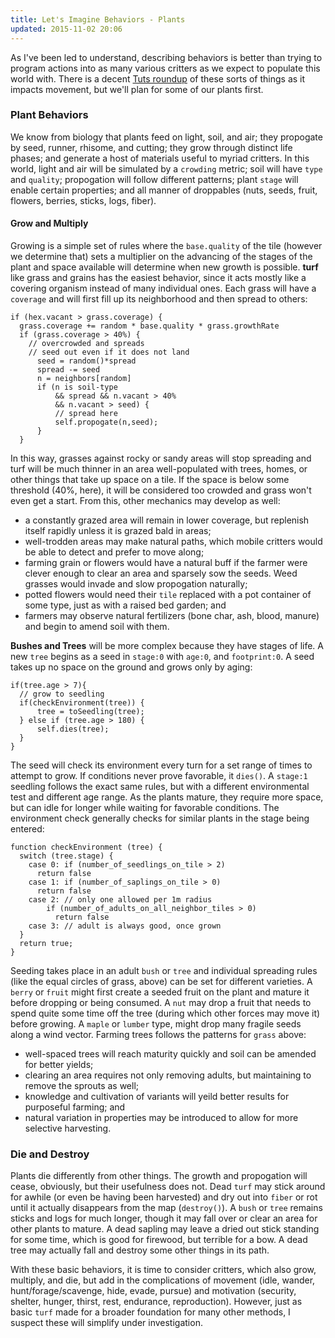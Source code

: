 ```yaml
---
title: Let's Imagine Behaviors - Plants
updated: 2015-11-02 20:06
---
```


As I've been led to understand, describing behaviors is better than trying to program actions into as many various critters as we expect to populate this world with. There is a decent [Tuts roundup](http://gamedevelopment.tutsplus.com/series/understanding-steering-behaviors--gamedev-12732) of these sorts of things as it impacts movement, but we'll plan for some of our plants first.

### Plant Behaviors
We know from biology that plants feed on light, soil, and air; they propogate by seed, runner, rhisome, and cutting; they grow through distinct life phases; and generate a host of materials useful to myriad critters. In this world, light and air will be simulated by a `crowding` metric; soil will have `type` and `quality`; propogation will follow different patterns; plant `stage` will enable certain properties; and all manner of droppables (nuts, seeds, fruit, flowers, berries, sticks, logs, fiber).

#### Grow and Multiply
Growing is a simple set of rules where the `base.quality` of the tile (however we determine that) sets a multiplier on the advancing of the stages of the plant and space available will determine when new growth is possible.
**turf** like grass and grains has the easiest behavior, since it acts mostly like a covering organism instead of many individual ones. Each grass will have a `coverage` and will first fill up its neighborhood and then spread to others: 

```
if (hex.vacant > grass.coverage) {
  grass.coverage += random * base.quality * grass.growthRate
  if (grass.coverage > 40%) {
    // overcrowded and spreads
    // seed out even if it does not land
      seed = random()*spread
      spread -= seed
      n = neighbors[random]
      if (n is soil-type 
          && spread && n.vacant > 40%
          && n.vacant > seed) {
          // spread here
          self.propogate(n,seed);
      }
  }
```
In this way, grasses against rocky or sandy areas will stop spreading and turf will be much thinner in an area well-populated with trees, homes, or other things that take up space on a tile. If the space is below some threshold (40%, here), it will be considered too crowded and grass won't even get a start.
From this, other mechanics may develop as well:

* a constantly grazed area will remain in lower coverage, but replenish itself rapidly unless it is grazed bald in areas;
* well-trodden areas may make natural paths, which mobile critters would be able to detect and prefer to move along;
* farming grain or flowers would have a natural buff if the farmer were clever enough to clear an area and sparsely sow the seeds. Weed grasses would invade and slow propogation naturally;
* potted flowers would need their `tile` replaced with a pot container of some type, just as with a raised bed garden; and
* farmers may observe natural fertilizers (bone char, ash, blood, manure) and begin to amend soil with them.

**Bushes and Trees** will be more complex because they have stages of life. A new `tree` begins as a seed in `stage:0` with `age:0`, and `footprint:0`. A seed takes up no space on the ground and grows only by aging:

```
if(tree.age > 7){
  // grow to seedling
  if(checkEnvironment(tree)) {
      tree = toSeedling(tree);
  } else if (tree.age > 180) {
      self.dies(tree);
  }
}
```
The seed will check its environment every turn for a set range of times to attempt to grow. If conditions never prove favorable, it `dies()`.
A `stage:1` seedling follows the exact same rules, but with a different environmental test and different age range. As the plants mature, they require more space, but can idle for longer while waiting for favorable conditions. The environment check generally checks for similar plants in the stage being entered:

```
function checkEnvironment (tree) {
  switch (tree.stage) {
    case 0: if (number_of_seedlings_on_tile > 2)
      return false
    case 1: if (number_of_saplings_on_tile > 0)
      return false
    case 2: // only one allowed per 1m radius
        if (number_of_adults_on_all_neighbor_tiles > 0)
          return false
    case 3: // adult is always good, once grown
  }
  return true;
}
```

Seeding takes place in an adult `bush` or `tree` and individual spreading rules (like the equal circles of grass, above) can be set for different varieties. A `berry` or `fruit` might first create a seeded fruit on the plant and mature it before dropping or being consumed. A `nut` may drop a fruit that needs to spend quite some time off the tree (during which other forces may move it) before growing. A `maple` or `lumber` type, might drop many fragile seeds along a wind vector.
Farming trees follows the patterns for `grass` above:

* well-spaced trees will reach maturity quickly and soil can be amended for better yields;
* clearing an area requires not only removing adults, but maintaining to remove the sprouts as well;
* knowledge and cultivation of variants will yeild better results for purposeful farming; and
* natural variation in properties may be introduced to allow for more selective harvesting.

### Die and Destroy
Plants die differently from other things. The growth and propogation will cease, obviously, but their usefulness does not. Dead `turf` may stick around for awhile (or even be having been harvested) and dry out into `fiber` or rot until it actually disappears from the map (`destroy()`). A `bush` or `tree` remains sticks and logs for much longer, though it may fall over or clear an area for other plants to mature. A dead sapling may leave a dried out stick standing for some time, which is good for firewood, but terrible for a bow. A dead tree may actually fall and destroy some other things in its path.

With these basic behaviors, it is time to consider critters, which also grow, multiply, and die, but add in the complications of movement (idle, wander, hunt/forage/scavenge, hide, evade, pursue) and motivation (security, shelter, hunger, thirst, rest, endurance, reproduction). However, just as basic `turf` made for a broader foundation for many other methods, I suspect these will simplify under investigation.
